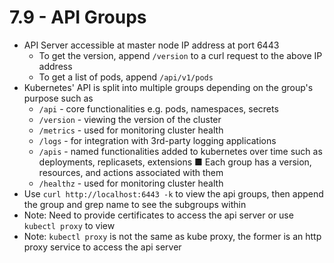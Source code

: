 # 7.9 - API Groups

- API Server accessible at master node IP address at port 6443
  - To get the version, append `/version` to a curl request to the above IP address
  - To get a list of pods, append `/api/v1/pods`
- Kubernetes' API is split into multiple groups depending on the group's purpose such
as
  - `/api` - core functionalities e.g. pods, namespaces, secrets
  - `/version` - viewing the version of the cluster
  - `/metrics` - used for monitoring cluster health
  - `/logs` - for integration with 3rd-party logging applications
  - `/apis` - named functionalities added to kubernetes over time such as deployments, replicasets, extensions
■ Each group has a version, resources, and actions associated with
them
  - `/healthz` - used for monitoring cluster health
- Use `curl http://localhost:6443 -k` to view the api groups, then append the group and grep name to see the subgroups within
- Note: Need to provide certificates to access the api server or use `kubectl proxy` to view
- Note: `kubectl proxy` is not the same as kube proxy, the former is an http proxy service to access the api server
